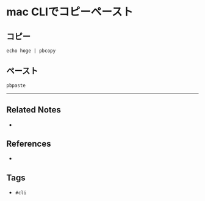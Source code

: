 # mac CLIでコピーペースト
## コピー
```
echo hoge | pbcopy
```

## ペースト
```
pbpaste
```

---
## Related Notes
- 

## References
- 

## Tags
- `#cli` 